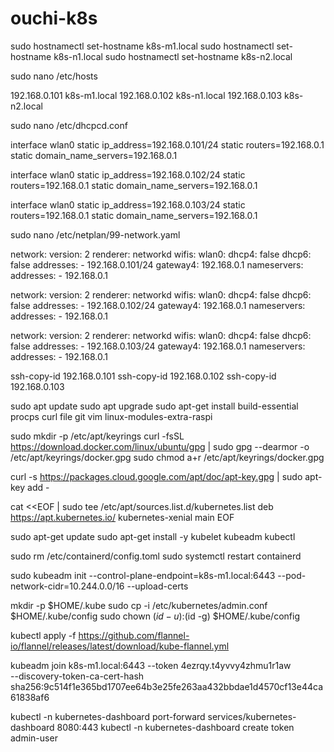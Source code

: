 # ouchi-k8s

sudo hostnamectl set-hostname k8s-m1.local
sudo hostnamectl set-hostname k8s-n1.local
sudo hostnamectl set-hostname k8s-n2.local

sudo nano /etc/hosts

192.168.0.101      k8s-m1.local
192.168.0.102      k8s-n1.local
192.168.0.103      k8s-n2.local


sudo nano /etc/dhcpcd.conf

interface wlan0
static ip_address=192.168.0.101/24
static routers=192.168.0.1
static domain_name_servers=192.168.0.1


interface wlan0
static ip_address=192.168.0.102/24
static routers=192.168.0.1
static domain_name_servers=192.168.0.1

interface wlan0
static ip_address=192.168.0.103/24
static routers=192.168.0.1
static domain_name_servers=192.168.0.1

sudo nano /etc/netplan/99-network.yaml

network:
  version: 2
  renderer: networkd
  wifis:
    wlan0:
      dhcp4: false
      dhcp6: false
      addresses:
        - 192.168.0.101/24
      gateway4: 192.168.0.1
      nameservers:
        addresses:
          - 192.168.0.1

network:
  version: 2
  renderer: networkd
  wifis:
    wlan0:
      dhcp4: false
      dhcp6: false
      addresses:
        - 192.168.0.102/24
      gateway4: 192.168.0.1
      nameservers:
        addresses:
          - 192.168.0.1


network:
  version: 2
  renderer: networkd
  wifis:
    wlan0:
      dhcp4: false
      dhcp6: false
      addresses:
        - 192.168.0.103/24
      gateway4: 192.168.0.1
      nameservers:
        addresses:
          - 192.168.0.1

ssh-copy-id 192.168.0.101
ssh-copy-id 192.168.0.102
ssh-copy-id 192.168.0.103


sudo apt update
sudo apt upgrade
sudo apt-get install build-essential procps curl file git vim linux-modules-extra-raspi




sudo mkdir -p /etc/apt/keyrings
curl -fsSL https://download.docker.com/linux/ubuntu/gpg | sudo gpg --dearmor -o /etc/apt/keyrings/docker.gpg
sudo chmod a+r /etc/apt/keyrings/docker.gpg


curl -s https://packages.cloud.google.com/apt/doc/apt-key.gpg | sudo apt-key add -

cat <<EOF | sudo tee /etc/apt/sources.list.d/kubernetes.list
deb https://apt.kubernetes.io/ kubernetes-xenial main
EOF

sudo apt-get update
sudo apt-get install -y kubelet kubeadm kubectl

sudo rm /etc/containerd/config.toml
sudo systemctl restart containerd


sudo kubeadm init --control-plane-endpoint=k8s-m1.local:6443 --pod-network-cidr=10.244.0.0/16 --upload-certs

mkdir -p $HOME/.kube
sudo cp -i /etc/kubernetes/admin.conf $HOME/.kube/config
sudo chown $(id -u):$(id -g) $HOME/.kube/config

kubectl apply -f https://github.com/flannel-io/flannel/releases/latest/download/kube-flannel.yml


kubeadm join k8s-m1.local:6443 --token 4ezrqy.t4yvvy4zhmu1r1aw \
	--discovery-token-ca-cert-hash sha256:9c514f1e365bd1707ee64b3e25fe263aa432bbdae1d4570cf13e44ca61838af6


kubectl -n kubernetes-dashboard  port-forward services/kubernetes-dashboard 8080:443
kubectl -n kubernetes-dashboard create token admin-user